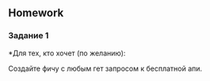 ##  Homework

### Задание 1

*Для тех, кто хочет (по желанию):

Создайте фичу c любым гет запросом к бесплатной апи.